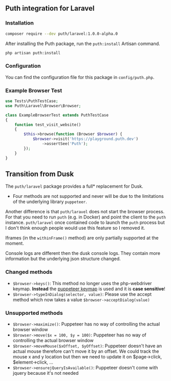 ## Puth integration for Laravel

### Installation

```bash
composer require --dev puth/laravel:1.0.0-alpha.0
```

After installing the Puth package, run the `puth:install` Artisan command.

```bash
php artisan puth:install
```

### Configuration

You can find the configuration file for this package in `config/puth.php`.

### Example Browser Test

```php
use Tests\PuthTestCase;
use Puth\Laravel\Browser\Browser;

class ExampleBrowserTest extends PuthTestCase
{
    function test_visit_website()
    {
        $this->browse(function (Browser $browser) {
            $browser->visit('https://playground.puth.dev')
                ->assertSee('Puth');
        });
    }
}
```

## Transition from Dusk

The `puth/laravel` package provides a full* replacement for Dusk.
* Four methods are not supported and never will be due to the limitations of the underlying library `puppeteer`.

Another difference is that `puth/laravel` does not start the browser process. For that you need to run `puth` (e.g. in
Docker) and point the client to the `puth` instance. `puth/laravel` once contained code to launch the `puth` process
but I don't think enough people would use this feature so I removed it.

Iframes (in the `withinFrame()` method) are only partially supported at the moment.

Console logs are different then the dusk console logs. They contain more information but the underlying json structure changed.

### Changed methods

- `$browser->keys()`: This method no longer uses the php-webdriver keymap. **Instead** the
  [puppeteer keymap](https://pptr.dev/api/puppeteer.keyinput) is used and it is **case sensitive**!
- `$browser->typeInDialog(selector, value)`: Please use the accept method which now takes a value `$browser->acceptDialog(value)`

### Unsupported methods

- `$browser->maximize()`: Puppeteer has no way of controlling the actual browser window
- `$browser->move($x = 100, $y = 100)`: Puppeteer has no way of controlling the actual browser window
- `$browser->moveMouse($xOffset, $yOffset)`: Puppeteer doesn't have an actual mouse therefore can't move it by an offset. We could track the mouse x and y location but then we need to update it on $page->click, $element->click, ...
- `$browser->ensurejQueryIsAvailable()`: Puppeteer doesn't come with jquery because it's not needed
